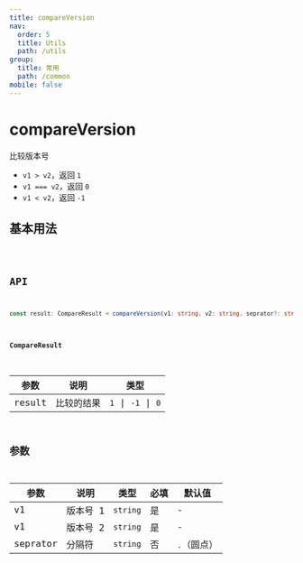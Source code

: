 ```yaml
---
title: compareVersion
nav:
  order: 5
  title: Utils
  path: /utils
group:
  title: 常用
  path: /common
mobile: false
---
```


# compareVersion

比较版本号

- `v1 > v2`，返回 `1`
- `v1 === v2`，返回 `0`
- `v1 < v2`，返回 `-1`

## 基本用法

<code src="./demos/demo1.tsx" />

## API

```ts
const result: CompareResult = compareVersion(v1: string, v2: string, seprator?: string);
```

#### CompareResult

| 参数   | 说明       | 类型               |
| ------ | ---------- | ------------------ |
| result | 比较的结果 | `1` \| `-1` \| `0` |

## 参数

| 参数     | 说明     | 类型     | 必填 | 默认值      |
| -------- | -------- | -------- | ---- | ----------- |
| v1       | 版本号 1 | `string` | 是   | -           |
| v1       | 版本号 2 | `string` | 是   | -           |
| seprator | 分隔符   | `string` | 否   | `.`（圆点） |

